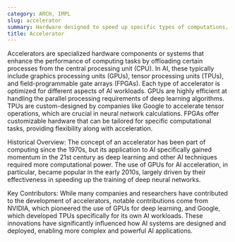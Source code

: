 ```yaml
---
category: ARCH, IMPL
slug: accelerator
summary: Hardware designed to speed up specific types of computations, such as those needed for AI model training and inference.
title: Accelerator
---
```


Accelerators are specialized hardware components or systems that enhance the performance of computing tasks by offloading certain processes from the central processing unit (CPU). In AI, these typically include graphics processing units (GPUs), tensor processing units (TPUs), and field-programmable gate arrays (FPGAs). Each type of accelerator is optimized for different aspects of AI workloads. GPUs are highly efficient at handling the parallel processing requirements of deep learning algorithms. TPUs are custom-designed by companies like Google to accelerate tensor operations, which are crucial in neural network calculations. FPGAs offer customizable hardware that can be tailored for specific computational tasks, providing flexibility along with acceleration.

Historical Overview: The concept of an accelerator has been part of computing since the 1970s, but its application to AI specifically gained momentum in the 21st century as deep learning and other AI techniques required more computational power. The use of GPUs for AI acceleration, in particular, became popular in the early 2010s, largely driven by their effectiveness in speeding up the training of deep neural networks.

Key Contributors: While many companies and researchers have contributed to the development of accelerators, notable contributions come from NVIDIA, which pioneered the use of GPUs for deep learning, and Google, which developed TPUs specifically for its own AI workloads. These innovations have significantly influenced how AI systems are designed and deployed, enabling more complex and powerful AI applications.
